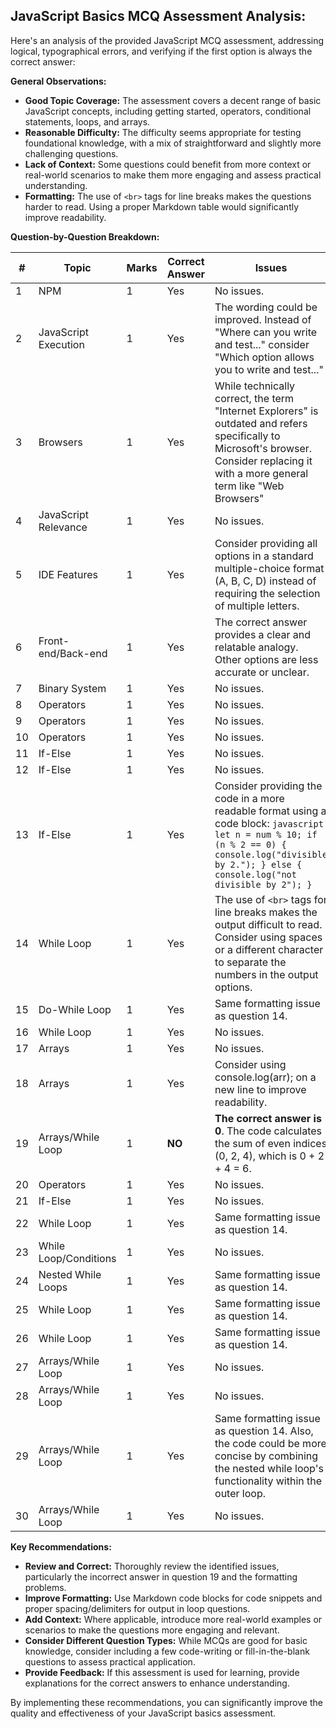 ## JavaScript Basics MCQ Assessment Analysis:
Here's an analysis of the provided JavaScript MCQ assessment, addressing logical, typographical errors, and verifying if the first option is always the correct answer:

**General Observations:**

* **Good Topic Coverage:** The assessment covers a decent range of basic JavaScript concepts, including getting started, operators, conditional statements, loops, and arrays. 
* **Reasonable Difficulty:** The difficulty seems appropriate for testing foundational knowledge, with a mix of straightforward and slightly more challenging questions. 
* **Lack of Context:** Some questions could benefit from more context or real-world scenarios to make them more engaging and assess practical understanding.
* **Formatting:** The use of `<br>` tags for line breaks makes the questions harder to read. Using a proper Markdown table would significantly improve readability.

**Question-by-Question Breakdown:**

| # | Topic                | Marks | Correct Answer | Issues                                                                                                                                                                                                                                                           |
|---|--------------------|-------|----------------|--------------------------------------------------------------------------------------------------------------------------------------------------------------------------------------------------------------------------------------------------------------------|
| 1 | NPM                | 1     | Yes            | No issues.                                                                                                                                                                                                                                                         |
| 2 | JavaScript Execution| 1     | Yes            | The wording could be improved. Instead of "Where can you write and test..." consider "Which option allows you to write and test..."                                                                                                                          |
| 3 | Browsers            | 1     | Yes            | While technically correct, the term "Internet Explorers" is outdated and refers specifically to Microsoft's browser. Consider replacing it with a more general term like "Web Browsers"                                                                     |
| 4 | JavaScript Relevance| 1     | Yes            | No issues.                                                                                                                                                                                                                                                         |
| 5 | IDE Features        | 1     | Yes            | Consider providing all options in a standard multiple-choice format (A, B, C, D) instead of requiring the selection of multiple letters.                                                                                                                      |
| 6 | Front-end/Back-end  | 1     | Yes            | The correct answer provides a clear and relatable analogy.  Other options are less accurate or unclear.                                                                                                                                                         |
| 7 | Binary System       | 1     | Yes            | No issues.                                                                                                                                                                                                                                                         |
| 8 | Operators           | 1     | Yes            | No issues.                                                                                                                                                                                                                                                         |
| 9 | Operators           | 1     | Yes            | No issues.                                                                                                                                                                                                                                                         |
| 10| Operators           | 1     | Yes            | No issues.                                                                                                                                                                                                                                                         |
| 11| If-Else              | 1     | Yes            | No issues.                                                                                                                                                                                                                                                         |
| 12| If-Else              | 1     | Yes            | No issues.                                                                                                                                                                                                                                                         |
| 13| If-Else              | 1     | Yes            | Consider providing the code in a more readable format using a code block: ```javascript  let n = num % 10; if (n % 2 == 0) {  console.log("divisible by 2."); } else {  console.log("not divisible by 2"); }  ```                                                 |
| 14| While Loop          | 1     | Yes            | The use of `<br>` tags for line breaks makes the output difficult to read. Consider using spaces or a different character to separate the numbers in the output options.                                                                                    |
| 15| Do-While Loop       | 1     | Yes            |  Same formatting issue as question 14.                                                                                                                                                                                                                             |
| 16| While Loop          | 1     | Yes            | No issues.                                                                                                                                                                                                                                                         |
| 17| Arrays             | 1     | Yes            | No issues.                                                                                                                                                                                                                                                         |
| 18| Arrays              | 1     | Yes            | Consider using console.log(arr); on a new line to improve readability.                                                                                                                                                                                             |
| 19| Arrays/While Loop   | 1     | **NO**           |  **The correct answer is 0**. The code calculates the sum of even indices (0, 2, 4), which is 0 + 2 + 4 = 6.                                                                                                                                                  |
| 20| Operators           | 1     | Yes            | No issues.                                                                                                                                                                                                                                                         |
| 21| If-Else              | 1     | Yes            | No issues.                                                                                                                                                                                                                                                         |
| 22| While Loop          | 1     | Yes            | Same formatting issue as question 14.                                                                                                                                                                                                                             |
| 23| While Loop/Conditions| 1     | Yes            | No issues.                                                                                                                                                                                                                                                         |
| 24| Nested While Loops  | 1     | Yes            |  Same formatting issue as question 14.                                                                                                                                                                                                                             |
| 25| While Loop          | 1     | Yes            | Same formatting issue as question 14.                                                                                                                                                                                                                             |
| 26| While Loop          | 1     | Yes            | Same formatting issue as question 14.                                                                                                                                                                                                                             |
| 27| Arrays/While Loop   | 1     | Yes            | No issues.                                                                                                                                                                                                                                                         |
| 28| Arrays/While Loop   | 1     | Yes            | No issues.                                                                                                                                                                                                                                                         |
| 29| Arrays/While Loop   | 1     | Yes            | Same formatting issue as question 14. Also, the code could be more concise by combining the nested while loop's functionality within the outer loop.                                                                                                            |
| 30| Arrays/While Loop   | 1     | Yes            | No issues.                                                                                                                                                                                                                                                         |


**Key Recommendations:**

* **Review and Correct:** Thoroughly review the identified issues, particularly the incorrect answer in question 19 and the formatting problems.
* **Improve Formatting:**  Use Markdown code blocks for code snippets and proper spacing/delimiters for output in loop questions.
* **Add Context:** Where applicable, introduce more real-world examples or scenarios to make the questions more engaging and relevant.
* **Consider Different Question Types:**  While MCQs are good for basic knowledge, consider including a few code-writing or fill-in-the-blank questions to assess practical application. 
* **Provide Feedback:** If this assessment is used for learning, provide explanations for the correct answers to enhance understanding.

By implementing these recommendations, you can significantly improve the quality and effectiveness of your JavaScript basics assessment. 
